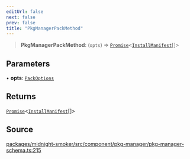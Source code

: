 ```yaml
---
editUrl: false
next: false
prev: false
title: "PkgManagerPackMethod"
---
```


> **PkgManagerPackMethod**: (`opts`) => [`Promise`]( https://developer.mozilla.org/docs/Web/JavaScript/Reference/Global_Objects/Promise )\<[`InstallManifest`](/api/midnight-smoker/midnight-smoker/pkg-manager/interfaces/installmanifest/)[]\>

## Parameters

• **opts**: [`PackOptions`](/api/midnight-smoker/midnight-smoker/pkg-manager/type-aliases/packoptions/)

## Returns

[`Promise`]( https://developer.mozilla.org/docs/Web/JavaScript/Reference/Global_Objects/Promise )\<[`InstallManifest`](/api/midnight-smoker/midnight-smoker/pkg-manager/interfaces/installmanifest/)[]\>

## Source

[packages/midnight-smoker/src/component/pkg-manager/pkg-manager-schema.ts:215](https://github.com/boneskull/midnight-smoker/blob/417858b/packages/midnight-smoker/src/component/pkg-manager/pkg-manager-schema.ts#L215)
